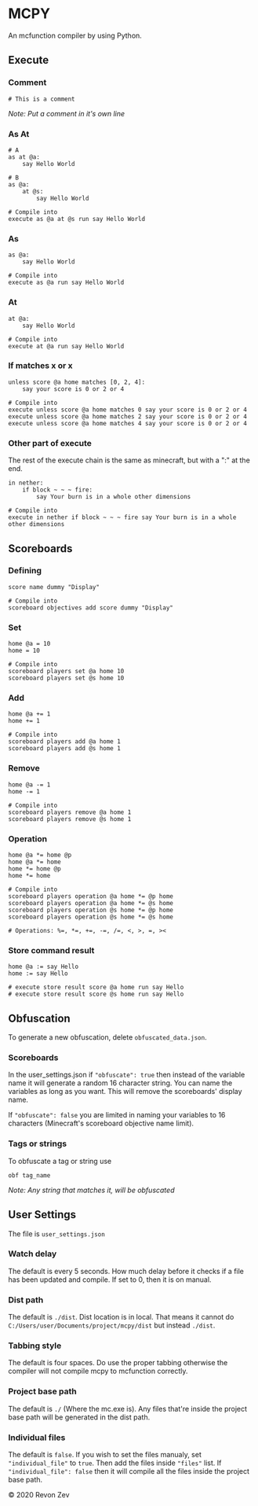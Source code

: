 # MCPY
An mcfunction compiler by using Python.

## Execute

### Comment
```
# This is a comment
```
*Note: Put a comment in it's own line*

### As At
```
# A
as at @a:
    say Hello World

# B
as @a:
    at @s:
        say Hello World

# Compile into
execute as @a at @s run say Hello World
```

### As
```
as @a:
    say Hello World

# Compile into
execute as @a run say Hello World
```

### At
```
at @a:
    say Hello World

# Compile into
execute at @a run say Hello World
```

### If matches x or x
```
unless score @a home matches [0, 2, 4]:
    say your score is 0 or 2 or 4

# Compile into
execute unless score @a home matches 0 say your score is 0 or 2 or 4
execute unless score @a home matches 2 say your score is 0 or 2 or 4
execute unless score @a home matches 4 say your score is 0 or 2 or 4
```

### Other part of execute
The rest of the execute chain is the same as minecraft, but with a ":" at the end.
```
in nether:
    if block ~ ~ ~ fire:
        say Your burn is in a whole other dimensions

# Compile into
execute in nether if block ~ ~ ~ fire say Your burn is in a whole other dimensions
```

## Scoreboards

### Defining
```
score name dummy "Display"

# Compile into
scoreboard objectives add score dummy "Display"
```

### Set
```
home @a = 10
home = 10

# Compile into
scoreboard players set @a home 10
scoreboard players set @s home 10
```

### Add
```
home @a += 1
home += 1

# Compile into
scoreboard players add @a home 1
scoreboard players add @s home 1
```

### Remove
```
home @a -= 1
home -= 1

# Compile into
scoreboard players remove @a home 1
scoreboard players remove @s home 1
```

### Operation
```
home @a *= home @p
home @a *= home
home *= home @p
home *= home

# Compile into
scoreboard players operation @a home *= @p home
scoreboard players operation @a home *= @s home
scoreboard players operation @s home *= @p home
scoreboard players operation @s home *= @s home

# Operations: %=, *=, +=, -=, /=, <, >, =, ><
```

### Store command result
```
home @a := say Hello
home := say Hello

# execute store result score @a home run say Hello
# execute store result score @s home run say Hello
```

## Obfuscation
To generate a new obfuscation, delete `obfuscated_data.json`.
### Scoreboards
In the user_settings.json if `"obfuscate": true` then instead of the variable name it will generate a random 16 character string. You can name the variables as long as you want. This will remove the scoreboards' display name.

If `"obfuscate": false` you are limited in naming your variables to 16 characters (Minecraft's scoreboard objective name limit).

### Tags or strings
To obfuscate a tag or string use 
```
obf tag_name
```

*Note: Any string that matches it, will be obfuscated*

## User Settings
The file is `user_settings.json`

### Watch delay
The default is every 5 seconds. How much delay before it checks if a file has been updated and compile. If set to 0, then it is on manual.

### Dist path
The default is `./dist`. Dist location is in local. That means it cannot do `C:/Users/user/Documents/project/mcpy/dist` but instead `./dist`.

### Tabbing style
The default is four spaces. Do use the proper tabbing otherwise the compiler will not compile mcpy to mcfunction correctly.

### Project base path
The default is `./` (Where the mc.exe is). Any files that're inside the project base path will be generated in the dist path.

### Individual files
The default is `false`. If you wish to set the files manualy, set `"individual_file"` to `true`. Then add the files inside `"files"` list. If `"individual_file": false` then it will compile all the files inside the project base path.

© 2020 Revon Zev